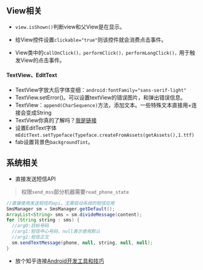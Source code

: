## View相关

- `view.isShown()`判断view和父View是在显示。


- 给View控件设置`clickable="true"`则该控件就会消费点击事件。
- View类中的`callOnClick()，performClick()，performLongClick()，`用于触发View的点击事件。
#### TextView、EditText
- TextView字放大后字体变细：`android:fontFamily="sans-serif-light"`
- TextView.setError()。可以设置textView的错误图片，和弹出错误信息。
- TextView：`append(CharSequence)`方法，添加文本。一些特殊文本直接用+连接会变成String
- TextView你真的了解吗？[我是链接](http://blog.csdn.net/sdkfjksf/article/details/51317204)
- 设置EditText字体`mEditText.setTypeface(Typeface.createFromAssets(getAssets(),1.ttf)`
- fab设置背景色`backgroundTint`。
## 系统相关

- 直接发送短信API

> 权限`send_mss`部分机器需要`read_phone_state`

```java
//直接使用发送短信的api，无需启动系统的短信应用
SmsManager sm = SmsManager.getDefault();
ArrayList<String> sms = sm.divideMessage(content);
for (String string : sms) {
  //arg0:目标号码
  //arg1:短信中心号码，null表示使用默认
  //arg2:短信正文
  sm.sendTextMessage(phone, null, string, null, null);
}
```
- 放个知乎连接[Android开发工具和技巧](https://www.zhihu.com/question/27140400)

  ​